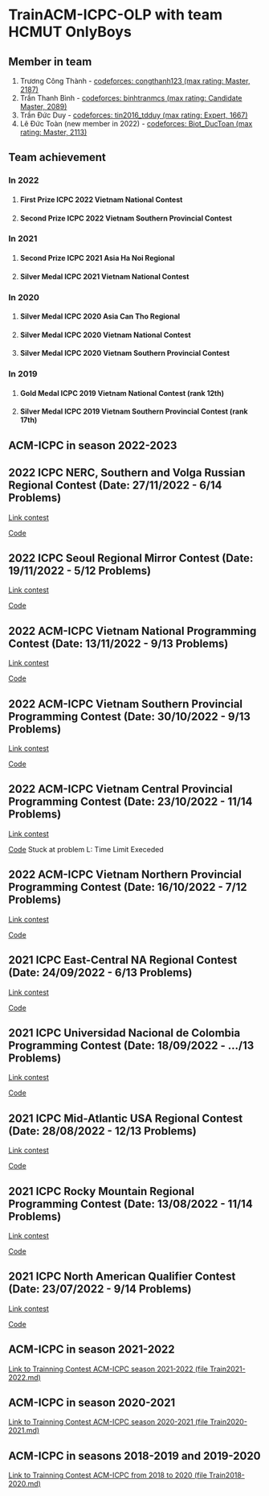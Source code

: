# TrainACM-ICPC-OLP with team HCMUT OnlyBoys

## Member in team
1. Trương Công Thành - [codeforces: congthanh123 (max rating: Master, 2187)](https://codeforces.com/profile/congthanh123)
2. Trần Thanh Bình - [codeforces: binhtranmcs (max rating: Candidate Master, 2089)](https://codeforces.com/profile/binhtranmcs)
3. Trần Đức Duy - [codeforces: tin2016_tdduy (max rating: Expert, 1667)](https://codeforces.com/profile/tin2016_tdduy)
4. Lê Đức Toàn (new member in 2022) - [codeforces: Biot_DucToan (max rating: Master, 2113)](https://codeforces.com/profile/Biot_DucToan)

## Team achievement

### In 2022
1. #### First Prize ICPC 2022 Vietnam National Contest
2. #### Second Prize ICPC 2022 Vietnam Southern Provincial Contest

### In 2021
1. #### Second Prize ICPC 2021 Asia Ha Noi Regional
2. #### Silver Medal ICPC 2021 Vietnam National Contest

### In 2020
1. #### Silver Medal ICPC 2020 Asia Can Tho Regional
2. #### Silver Medal ICPC 2020 Vietnam National Contest
3. #### Silver Medal ICPC 2020 Vietnam Southern Provincial Contest

### In 2019
1. #### Gold Medal ICPC 2019 Vietnam National Contest (rank 12th)
2. #### Silver Medal ICPC 2019 Vietnam Southern Provincial Contest (rank 17th)

## ACM-ICPC in season 2022-2023

## 2022 ICPC NERC, Southern and Volga Russian Regional Contest (Date: 27/11/2022 - 6/14 Problems)

[Link contest](https://codeforces.com/contests/1765)

[Code](https://github.com/truongcongthanh2000/TrainACM-ICPC-OLP/tree/master/2022%20ICPC%20NERC,%20Southern%20and%20Volga%20Russian%20Regional%20Contest)

## 2022 ICPC Seoul Regional Mirror Contest (Date: 19/11/2022 - 5/12 Problems)

[Link contest](https://mirror.icpckorea.net/domjudge/public)

[Code](https://github.com/truongcongthanh2000/TrainACM-ICPC-OLP/tree/master/2022%20ICPC%20Seoul%20Regional%20Mirror%20Contest)
## 2022 ACM-ICPC Vietnam National Programming Contest (Date: 13/11/2022 - 9/13 Problems)

[Link contest](https://icpc-national.vnoi.info/contest/icpc_national22)

[Code](https://github.com/truongcongthanh2000/TrainACM-ICPC-OLP/tree/master/2022%20ACM-ICPC%20Vietnam%20National%20Programming%20Contest)

## 2022 ACM-ICPC Vietnam Southern Provincial Programming Contest (Date: 30/10/2022 - 9/13 Problems)

[Link contest](https://icpc.hcmus.edu.vn/team/problems)

[Code](https://github.com/truongcongthanh2000/TrainACM-ICPC-OLP/tree/master/2022%20ACM-ICPC%20Vietnam%20Southern%20Provincial%20Programming%20Contest)

## 2022 ACM-ICPC Vietnam Central Provincial Programming Contest (Date: 23/10/2022 - 11/14 Problems)

[Link contest](https://icpc-central22.bkdnoj.com/contest/icpc_central_22)

[Code](https://github.com/truongcongthanh2000/TrainACM-ICPC-OLP/tree/master/2022%20ACM-ICPC%20Vietnam%20Central%20Provincial%20Programming%20Contest) Stuck at problem L: Time Limit Execeded

## 2022 ACM-ICPC Vietnam Northern Provincial Programming Contest (Date: 16/10/2022 - 7/12 Problems)

[Link contest](https://icpc-north22.vnoi.info/contest/icpc_northern22)

[Code](https://github.com/truongcongthanh2000/TrainACM-ICPC-OLP/tree/master/2022%20ACM-ICPC%20Vietnam%20Northern%20Provincial%20Programming%20Contest)

## 2021 ICPC East-Central NA Regional Contest (Date: 24/09/2022 - 6/13 Problems)

[Link contest](https://open.kattis.com/contests/yfgp5g)

[Code](https://github.com/truongcongthanh2000/TrainACM-ICPC-OLP/tree/master/2021%20ICPC%20East-Central%20NA%20Regional%20Contest)

## 2021 ICPC Universidad Nacional de Colombia Programming Contest (Date: 18/09/2022 - .../13 Problems)

[Link contest](https://codeforces.com/gym/103577)

[Code](https://github.com/truongcongthanh2000/TrainACM-ICPC-OLP/tree/master/2021%20ICPC%20Universidad%20Nacional%20de%20Colombia%20Programming%20Contest)

## 2021 ICPC Mid-Atlantic USA Regional Contest (Date: 28/08/2022 - 12/13 Problems)

[Link contest](https://open.kattis.com/contests/cd7rid)

[Code](https://github.com/truongcongthanh2000/TrainACM-ICPC-OLP/tree/master/2021%20ICPC%20Mid-Atlantic%20USA%20Regional%20Contest)

## 2021 ICPC Rocky Mountain Regional Programming Contest (Date: 13/08/2022 - 11/14 Problems)

[Link contest](https://open.kattis.com/contests/dz77mz)

[Code](https://github.com/truongcongthanh2000/TrainACM-ICPC-OLP/tree/master/2021%20Rocky%20Mountain%20Regional%20Programming%20Contest)

## 2021 ICPC North American Qualifier Contest (Date: 23/07/2022 - 9/14 Problems)

[Link contest](https://open.kattis.com/contests/h9n4fe)

[Code](https://github.com/truongcongthanh2000/TrainACM-ICPC-OLP/tree/master/2021%20ICPC%20North%20American%20Qualifier%20Contest)

## ACM-ICPC in season 2021-2022

[Link to Trainning Contest ACM-ICPC season 2021-2022 (file Train2021-2022.md)](https://github.com/truongcongthanh2000/TrainACM-ICPC-OLP/blob/master/Train2021-2022.md)

## ACM-ICPC in season 2020-2021

[Link to Trainning Contest ACM-ICPC season 2020-2021 (file Train2020-2021.md)](https://github.com/truongcongthanh2000/TrainACM-ICPC-OLP/blob/master/Train2020-2021.md)

## ACM-ICPC in seasons 2018-2019 and 2019-2020

[Link to Trainning Contest ACM-ICPC from 2018 to 2020 (file Train2018-2020.md)](https://github.com/truongcongthanh2000/TrainACM-ICPC-OLP/blob/master/Train2018-2020.md)





